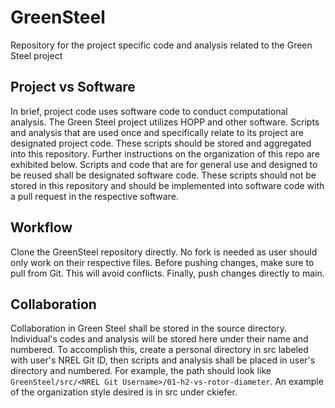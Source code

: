 # GreenSteel
Repository for the project specific code and analysis related to the Green Steel project

## Project vs Software

In brief, project code uses software code to conduct computational analysis.  The Green Steel project utilizes HOPP and other software.  Scripts and analysis that are used once and specifically relate to its project are designated project code.  These scripts should be stored and aggregated into this repository.  Further instructions on the organization of this repo are exhibited below.  Scripts and code that are for general use and designed to be reused shall be designated software code.  These scripts should not be stored in this repository and should be implemented into software code with a pull request in the respective software.

## Workflow
Clone the GreenSteel repository directly.  No fork is needed as user should only work on their respective files.  Before pushing changes, make sure to pull from Git.  This will avoid conflicts.  Finally, push changes directly to main.

## Collaboration
Collaboration in Green Steel shall be stored in the source directory.  Individual's codes and analysis will be stored here under their name and numbered.  To accomplish this, create a personal directory in src labeled with user's NREL Git ID, then scripts and analysis shall be placed in user's directory and numbered.  For example, the path should look like `GreenSteel/src/<NREL Git Username>/01-h2-vs-rotor-diameter`.  An example of the organization style desired is in src under ckiefer.
                


